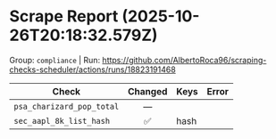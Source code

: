 # Scrape Report (2025-10-26T20:18:32.579Z)

Group: `compliance`  |  Run: https://github.com/AlbertoRoca96/scraping-checks-scheduler/actions/runs/18823191468

| Check | Changed | Keys | Error |
|---|:---:|:--|:--|
| `psa_charizard_pop_total` | — |  |  |
| `sec_aapl_8k_list_hash` | ✅ | hash |  |
